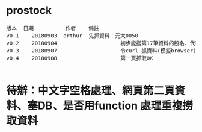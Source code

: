 # prostock
<pre>
版本	日期			作者    備註
v0.1	20180903  arthur  先抓資料：元大0050
v0.2	20180904					初步能撈第17筆資料的股名、代號塞入stock.q1 、也能欄轉列
v0.3	20180907					令curl 抓資料(模擬browser)後續待處理
v0.4	20180908					第一頁抓取OK

</pre>
# 待辦：中文字空格處理、網頁第二頁資料、塞DB、是否用function 處理重複撈取資料
